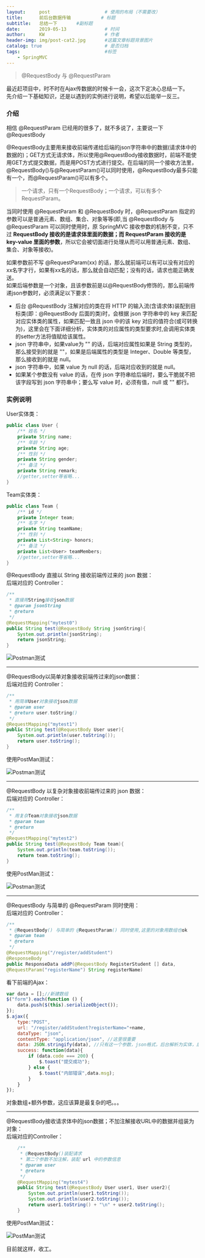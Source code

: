 ```yaml
---
layout:     post                    # 使用的布局（不需要改）
title:      前后台数据传输           # 标题 
subtitle:   总结一下       #副标题
date:       2019-05-13              # 时间
author:     KW                      # 作者
header-img: img/post-cat2.jpg       #这篇文章标题背景图片
catalog: true                       # 是否归档
tags:                               #标签
    - SpringMVC
---
```


> @RequestBody 与 @RequestParam

最近赶项目中，时不时在Ajax传数据的时候卡一会，这次下定决心总结一下。  
先介绍一下基础知识，还是以遇到的实例进行说明，希望以后能举一反三。

### 介绍

相信 @RequestParam 已经用的很多了，就不多说了，主要说一下 @RequestBody

@RequestBody主要用来接收前端传递给后端的json字符串中的数据(请求体中的数据的)；GET方式无请求体，所以使用@RequestBody接收数据时，前端不能使用GET方式提交数据，而是用POST方式进行提交。在后端的同一个接收方法里，@RequestBody()与@RequestParam()可以同时使用，@RequestBody最多只能有一个，而@RequestParam()可以有多个。
> 一个请求，只有一个RequestBody；一个请求，可以有多个RequestParam。

当同时使用 @RequestParam 和 @RequestBody 时，@RequestParam 指定的参数可以是普通元素、数组、集合、对象等等(即,当 @RequestBody 与 @RequestParam 可以同时使用时，原 SpringMVC 接收参数的机制不变，只不过 **RequestBody 接收的是请求体里面的数据；而 RequestParam 接收的是 key-value 里面的参数**，所以它会被切面进行处理从而可以用普通元素、数组、集合、对象等接收)。

如果参数前不写 @RequestParam(xx) 的话，那么就前端可以有可以没有对应的xx名字才行，如果有xx名的话，那么就会自动匹配；没有的话，请求也能正确发送。  
如果后端参数是一个对象，且该参数前是以@RequestBody修饰的，那么前端传递json参数时，必须满足以下要求：

+ 后台 @RequestBody 注解对应的类在将 HTTP 的输入流(含请求体)装配到目标类(即：@RequestBody 后面的类)时，会根据 json 字符串中的 key 来匹配对应实体类的属性，如果匹配一致且 json 中的该 key 对应的值符合(或可转换为)，这里会在下面详细分析，实体类的对应属性的类型要求时,会调用实体类的setter方法将值赋给该属性。
+ json 字符串中，如果value为 "" 的话，后端对应属性如果是 String 类型的，那么接受到的就是 ""，如果是后端属性的类型是 Integer、Double 等类型，那么接收到的就是 null。
+ json 字符串中，如果 value 为 null 的话，后端对应收到的就是 null。
+ 如果某个参数没有 value 的话，在传 json 字符串给后端时，要么干脆就不把该字段写到 json 字符串中；要么写 value 时，必须有值，null 或 "" 都行。

### 实例说明

User实体类：

```java
public class User {
    /** 姓名 */
    private String name;
    /** 年龄 */
    private String age;
    /** 性别 */
    private String gender;
    /** 备注 */
    private String remark;
    //getter,setter等省略...
}
```

Team实体类：

```java
public class Team {
    /** id */
    private Integer team;
    /** 名字 */
    private String teamName;
    /** 性别 */
    private List<String> honors;
    /** 备注 */
    private List<User> teamMembers;
    //getter,setter等省略...
}
```

@RequestBody 直接以 String 接收前端传过来的 json 数据：  
后端对应的 Controller：

```java
/**
 * 直接用String接收json数据
 * @param jsonString
 * @return
 */
@RequestMapping("mytest0")
public String test(@RequestBody String jsonString){
    System.out.println(jsonString);
    return jsonString;
}
```

![Postman测试](https://upload-images.jianshu.io/upload_images/17260324-d425158d021c56ad.png?imageMogr2/auto-orient/strip%7CimageView2/2/w/1240)

***

@RequestBody以简单对象接收前端传过来的json数据：  
后端对应的 Controller：

```java
/**
 * 用简单User对象接收json数据
 * @param user
 * @return user.toString()
 */
@RequestMapping("mytest1")
public String test(@RequestBody User user){
    System.out.println(user.toString());
    return user.toString();
}
```

使用PostMan测试：

![Postman测试](https://upload-images.jianshu.io/upload_images/17260324-2ac7dcd8700e41d9.png?imageMogr2/auto-orient/strip%7CimageView2/2/w/1240)

***

@RequestBody 以复杂对象接收前端传过来的 json 数据：  
后端对应的 Controller：

```java
/**
 * 用复杂Team对象接收json数据
 * @param tean
 * @return
 */
@RequestMapping("mytest2")
public String test(@RequestBody Team team){
    System.out.println(team.toString());
    return team.toString();
}
```

使用PostMan测试：

![Postman测试](https://upload-images.jianshu.io/upload_images/17260324-4a8a1659d8f04394.png?imageMogr2/auto-orient/strip%7CimageView2/2/w/1240)

***

@RequestBody 与简单的 @RequestParam 同时使用：  
后端对应的 Controller：

```java
/**
 * @RequestBody() 与简单的 @RequestParam() 同时使用,这里的对象用数组也ok
 * @param tean
 * @return
 */
@RequestMapping("/register/addStudent")
@ResponseBody
public ResponseData addP(@RequestBody RegisterStudent [] data,
@RequestParam("registerName") String registerName)
```

看下前端的Ajax：

```js
var data = [];//新建数组
$("form").each(function () {
    data.push($(this).serializeObject());
});
$.ajax({
    type:"POST",
    url: "/register/addStudent?registerName="+name,
    dataType: "json",
    contentType: "application/json", //这里很重要
    data: JSON.stringify(data), //只有这一个参数，json格式，后台解析为实体，后台可以直接用
    success: function(data){
        if (data.code === 200) {
            $.toast("提交成功");
        } else {
            $.toast("内部错误",data.msg);
        }
    }
});
```

对象数组+额外参数，这应该算是最复杂的吧。。。

***

@RequestBody接收请求体中的json数据；不加注解接收URL中的数据并组装为对象：  
后端对应的Controller：

```java
    /**
     * @RequestBody()装配请求
     * 第二个参数不加注解，装配 url 中的参数信息
     * @param user
     * @return
     */
    @RequestMapping("mytest4")
    public String test(@RequestBody User user1, User user2){
        System.out.println(user1.toString());
        System.out.println(user2.toString());
        return user1.toString() + "\n" + user2.toString();
    }
```

使用PostMan测试：

![PostMan测试](https://upload-images.jianshu.io/upload_images/17260324-98b82b1c29c585e8.png?imageMogr2/auto-orient/strip%7CimageView2/2/w/1240)

目前就这样，收工。